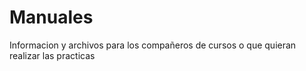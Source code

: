 # Manuales
Informacion y archivos para los compañeros de cursos o que quieran realizar las practicas
